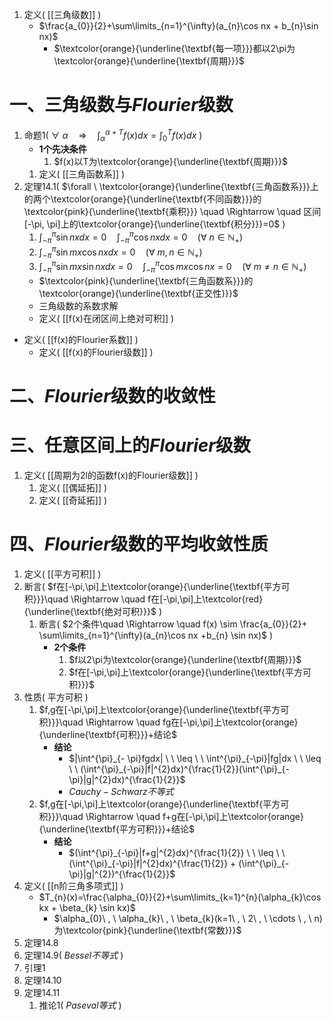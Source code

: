 1. 定义(  [[三角级数]]  )
	- $\frac{a_{0}}{2}+\sum\limits_{n=1}^{\infty}(a_{n}\cos nx + b_{n}\sin nx)$
		- $\textcolor{orange}{\underline{\textbf{每一项}}}都以2\pi为\textcolor{orange}{\underline{\textbf{周期}}}$
# 一、三角级数与$Flourier$级数

1. 命题1(  $\forall \ \alpha \quad \Rightarrow \quad \int^{\alpha+T}_{\alpha}f(x)dx=\int^{T}_{0}f(x)dx$  )
	- **1个先决条件**
		1. $f(x)以T为\textcolor{orange}{\underline{\textbf{周期}}}$
	1. 定义(  [[三角函数系]]  )
3. 定理14.1(  $\forall \ \textcolor{orange}{\underline{\textbf{三角函数系}}}上的两个\textcolor{orange}{\underline{\textbf{不同函数}}}的\textcolor{pink}{\underline{\textbf{乘积}}} \quad \Rightarrow \quad 区间[-\pi, \pi]上的\textcolor{orange}{\underline{\textbf{积分}}}=0$  )
	1. $\int^{\pi}_{- \pi}\sin nxdx=0 \quad \int^{\pi}_{- \pi}\cos nx dx=0 \quad (\forall \ n \in \mathbb{N}_{+})$
	2. $\int^{\pi}_{- \pi}\sin mx \cos nx dx =0 \quad (\forall \ m,n \in \mathbb{N}_{+})$
	3. $\int^{\pi}_{- \pi}\sin mx \sin nx dx =0 \quad \int^{\pi}_{- \pi}\cos mx \cos nx=0 \quad (\forall \ m \neq n \in \mathbb{N}_{+})$
	- $\textcolor{pink}{\underline{\textbf{三角函数系}}}的\textcolor{orange}{\underline{\textbf{正交性}}}$
	- 三角级数的系数求解
	- 定义(  [[f(x)在闭区间上绝对可积]]  )
- 定义(  [[f(x)的Flourier系数]]  )
	- 定义(  [[f(x)的Flourier级数]]  )
# 二、$Flourier$级数的收敛性
# 三、任意区间上的$Flourier$级数

1. 定义(  [[周期为2l的函数f(x)的Flourier级数]]  )
	1. 定义(  [[偶延拓]]  )
	2. 定义(  [[奇延拓]]  )
# 四、$Flourier$级数的平均收敛性质

1. 定义(  [[平方可积]]  )
2. 断言(  $f在[-\pi,\pi]上\textcolor{orange}{\underline{\textbf{平方可积}}}\quad \Rightarrow \quad f在[-\pi,\pi]上\textcolor{red}{\underline{\textbf{绝对可积}}}$  )
	1. 断言(  $2个条件\quad \Rightarrow \quad f(x) \sim \frac{a_{0}}{2}+ \sum\limits_{n=1}^{\infty}(a_{n}\cos nx +b_{n} \sin nx)$  )
		- **2个条件**
			1. $f以2\pi为\textcolor{orange}{\underline{\textbf{周期}}}$
			2. $f在[-\pi,\pi]上\textcolor{orange}{\underline{\textbf{平方可积}}}$
1. 性质(  平方可积  )
	1. $f,g在[-\pi,\pi]上\textcolor{orange}{\underline{\textbf{平方可积}}}\quad \Rightarrow \quad fg在[-\pi,\pi]上\textcolor{orange}{\underline{\textbf{可积}}}+结论$
		- **结论**
			- $|\int^{\pi}_{- \pi}fgdx| \ \ \leq \ \  \int^{\pi}_{-\pi}|fg|dx \ \ \leq \ \  (\int^{\pi}_{-\pi}|f|^{2}dx)^{\frac{1}{2}}(\int^{\pi}_{-\pi}|g|^{2}dx)^{\frac{1}{2}}$
			- $Cauchy-Schwarz不等式$
	2. $f,g在[-\pi,\pi]上\textcolor{orange}{\underline{\textbf{平方可积}}}\quad \Rightarrow \quad f+g在[-\pi,\pi]上\textcolor{orange}{\underline{\textbf{平方可积}}}+结论$
		- **结论**
			- $(\int^{\pi}_{-\pi}|f+g|^{2}dx)^{\frac{1}{2}} \ \ \leq \ \ (\int^{\pi}_{-\pi}|f|^{2}dx)^{\frac{1}{2}} + (\int^{\pi}_{-\pi}|g|^{2})^{\frac{1}{2}}$
1. 定义(  [[n阶三角多项式]]  )
	- $T_{n}(x)=\frac{\alpha_{0}}{2}+\sum\limits_{k=1}^{n}(\alpha_{k}\cos kx + \beta_{k} \sin kx)$
		- $\alpha_{0}\ , \ \alpha_{k}\ , \ \beta_{k}(k=1\ , \ 2\ , \ \cdots \ , \ n)为\textcolor{pink}{\underline{\textbf{常数}}}$
1. 定理14.8
2. 定理14.9(  $Bessel不等式$  )
3. 引理1
4. 定理14.10
5. 定理14.11
	1. 推论1(  $Paseval等式$  )